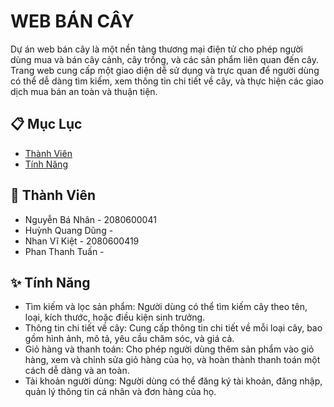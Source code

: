 # WEB BÁN CÂY

Dự án web bán cây là một nền tảng thương mại điện tử cho phép người dùng mua và bán cây cảnh, cây trồng, và các sản phẩm liên quan đến cây. Trang web cung cấp một giao diện dễ sử dụng và trực quan để người dùng có thể dễ dàng tìm kiếm, xem thông tin chi tiết về cây, và thực hiện các giao dịch mua bán an toàn và thuận tiện.

## 📋 Mục Lục
- [Thành Viên](#thành-viên)
- [Tính Năng](#tính-năng)

## 🤝 Thành Viên

- Nguyễn Bá Nhân - 2080600041 <br>
- Huỳnh Quang Dũng -  <br>
- Nhan Vĩ Kiệt -  2080600419
- Phan Thanh Tuấn -  <br>

## ✨ Tính Năng

- Tìm kiếm và lọc sản phẩm: Người dùng có thể tìm kiếm cây theo tên, loại, kích thước, hoặc điều kiện sinh trưởng. <br>
- Thông tin chi tiết về cây: Cung cấp thông tin chi tiết về mỗi loại cây, bao gồm hình ảnh, mô tả, yêu cầu chăm sóc, và giá cả. <br>
- Giỏ hàng và thanh toán: Cho phép người dùng thêm sản phẩm vào giỏ hàng, xem và chỉnh sửa giỏ hàng của họ, và hoàn thành thanh toán một cách dễ dàng và an toàn. <br>
- Tài khoản người dùng: Người dùng có thể đăng ký tài khoản, đăng nhập, quản lý thông tin cá nhân và đơn hàng của họ. <br>

